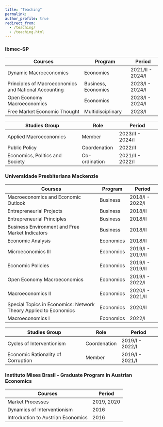 ```yaml
---
title: "Teaching"
permalink:
author_profile: true
redirect_from: 
  - /teaching/
  - /teaching.html
---
```


### Ibmec-SP

| Courses                              | Program       | Period            |
| --------                             | ------        | ------------------|
| Dynamic Macroeconomics               | Economics     | 2021/II - 2024/I  |
| Principles of Macroeconomics and National Accounting | Business, Economics | 2023/I - 2024/I   |
| Open Economy Macroeconomics          | Economics     | 2023/I - 2024/I   |
| Free Market Economic Thought         | Multidisciplinary | 2023/I        |

| Studies Group                        | Role             | Period             |
| --------                             | ------           | ------------------ |
| Applied Macroeconomics               | Member           | 2023/II - 2024/I    |
| Public Policy                        | Coordenation     | 2022/II            |
| Economics, Politics and Society      | Co-ordination    | 2021/II - 2022/I   |


### Universidade Presbiteriana Mackenzie

| Courses                              | Program               | Period            |
| --------                             | ------                | ----------------- |
| Macroeconomics and Economic Outlook  | Business | 2018/I - 2022/I   |
| Entrepreneurial Projects             | Business | 2018/II           |
| Entrepreneurial Principles           | Business | 2018/II           |
| Business Environment and Free Market Indicators | Business | 2018/II |
| Economic Analysis                    | Economics             | 2018/II           |
| Microeconomics III                   | Economics             | 2019/I - 2019/II  |
| Economic Policies                    | Economics             | 2019/I - 2019/II  |
| Open Economy Macroeconomics          | Economics             | 2019/I - 2022/I   |
| Macroeconomics II                    | Economics             | 2020/I - 2021/II  |
| Special Topics in Economics: Network Theory Applied to Economics | Economics | 2020/II |
| Macroeconomics I                     | Economics             | 2022/I            |

| Studies Group                        | Role             | Period             |
| --------                             | ------           | ------------------ |
| Cycles of Interventionism            | Coordenation     | 2019/I - 2022/I    |
| Economic Rationality of Corruption   | Member           | 2019/I - 2021/I    |

### Instituto Mises Brasil - Graduate Program in Austrian Economics

| Courses                              | Period        |
| --------                             | ------------- |
| Market Processes                     | 2019, 2020    |
| Dynamics of Interventionism          | 2016          |
| Introduction to Austrian Economics   | 2016          |
